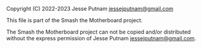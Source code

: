 Copyright (C) 2022-2023 Jesse Putnam <jessejputnam@gmail.com>

This file is part of the Smash the Motherboard project.

The Smash the Motherboard project can not be copied and/or distributed without the express permission of Jesse Putnam <jessejputnam@gmail.com>.